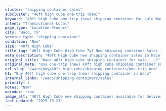 ```yaml
---
cluster: "shipping container sales"
subcluster: "40ft high cube one-trip (new)"
keyword: "40ft high cube one-trip (new) shipping container for sale Waco, TX"
intent: "Transactional-Local"
page_type: "Location-Product"
city: "Waco, TX"
service_type: "shipping container"
condition: "New"
size: "40ft High Cube"
title_tag: "40ft High Cube High Cube 7y7 New shipping container Sales in Waco | LC Container"
meta_description: "40ft High Cube new shipping container sales in Waco. High cube containers with extra height. Fast delivery, competitive pricing. Serving shipping containers area. Quote ID: G6Q. Call (214) 524-4168 for your free quote today."
original_title: "Waco 40ft high cube shipping container for sale | LC"
original_meta: "Buy one-trip (new) 40ft high cube shipping container sale with local delivery in Waco, TX. LC Container — local Since 2003. Request a fast quote today."
url_slug: "/waco/buy/40ft-high-cube/shipping-containers/one-trip-new"
h1: "Buy 40ft high cube one-trip (new) shipping container in Waco"
internal_links: "/waco/shipping-containers/sales"
priority: 3
notes: "NaN"
noindex: true
image_alt: "40ft High Cube new shipping container available for delivery in Waco"
last_updated: "2025-10-21"
---
```


<!-- TODO: Add unique city/inventory copy, images, and internal links here. -->
